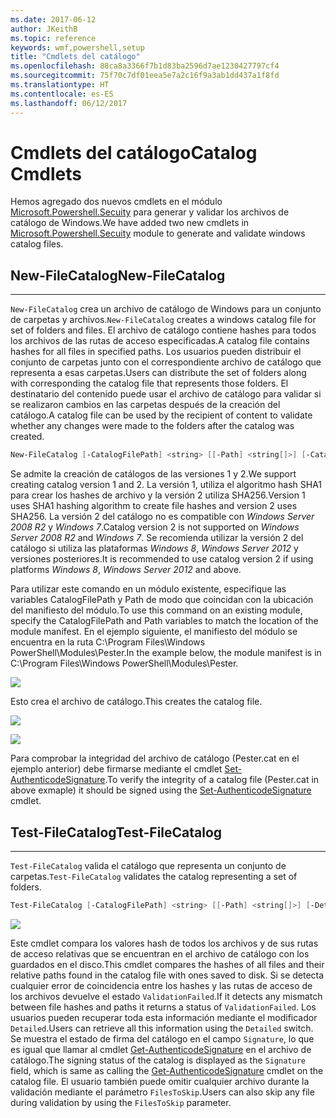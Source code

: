 ```yaml
---
ms.date: 2017-06-12
author: JKeithB
ms.topic: reference
keywords: wmf,powershell,setup
title: "Cmdlets del catálogo"
ms.openlocfilehash: 88ca8a3366f7b1d83ba2596d7ae1230427797cf4
ms.sourcegitcommit: 75f70c7df01eea5e7a2c16f9a3ab1dd437a1f8fd
ms.translationtype: HT
ms.contentlocale: es-ES
ms.lasthandoff: 06/12/2017
---
```

# <a name="catalog-cmdlets"></a><span data-ttu-id="f9f11-103">Cmdlets del catálogo</span><span class="sxs-lookup"><span data-stu-id="f9f11-103">Catalog Cmdlets</span></span>  

<span data-ttu-id="f9f11-104">Hemos agregado dos nuevos cmdlets en el módulo [Microsoft.Powershell.Secuity](https://technet.microsoft.com/en-us/library/hh847877.aspx) para generar y validar los archivos de catálogo de Windows.</span><span class="sxs-lookup"><span data-stu-id="f9f11-104">We have added two new cmdlets in [Microsoft.Powershell.Secuity](https://technet.microsoft.com/en-us/library/hh847877.aspx) module to generate and validate windows catalog files.</span></span>  

## <a name="new-filecatalog"></a><span data-ttu-id="f9f11-105">New-FileCatalog</span><span class="sxs-lookup"><span data-stu-id="f9f11-105">New-FileCatalog</span></span> 
--------------------------------

<span data-ttu-id="f9f11-106">`New-FileCatalog` crea un archivo de catálogo de Windows para un conjunto de carpetas y archivos.</span><span class="sxs-lookup"><span data-stu-id="f9f11-106">`New-FileCatalog` creates a windows catalog file for set of folders and files.</span></span> <span data-ttu-id="f9f11-107">El archivo de catálogo contiene hashes para todos los archivos de las rutas de acceso especificadas.</span><span class="sxs-lookup"><span data-stu-id="f9f11-107">A catalog file contains hashes for all files in specified paths.</span></span> <span data-ttu-id="f9f11-108">Los usuarios pueden distribuir el conjunto de carpetas junto con el correspondiente archivo de catálogo que representa a esas carpetas.</span><span class="sxs-lookup"><span data-stu-id="f9f11-108">Users can distribute the set of folders along with corresponding the catalog file that represents those folders.</span></span> <span data-ttu-id="f9f11-109">El destinatario del contenido puede usar el archivo de catálogo para validar si se realizaron cambios en las carpetas después de la creación del catálogo.</span><span class="sxs-lookup"><span data-stu-id="f9f11-109">A catalog file can be used by the recipient of content to validate whether any changes were made to the folders after the catalog was created.</span></span>    

```PowerShell
New-FileCatalog [-CatalogFilePath] <string> [[-Path] <string[]>] [-CatalogVersion <int>] [-WhatIf] [-Confirm] [<CommonParameters>]
```
<span data-ttu-id="f9f11-110">Se admite la creación de catálogos de las versiones 1 y 2.</span><span class="sxs-lookup"><span data-stu-id="f9f11-110">We support creating catalog version 1 and 2.</span></span> <span data-ttu-id="f9f11-111">La versión 1, utiliza el algoritmo hash SHA1 para crear los hashes de archivo y la versión 2 utiliza SHA256.</span><span class="sxs-lookup"><span data-stu-id="f9f11-111">Version 1 uses SHA1 hashing algorithm to create file hashes and version 2 uses SHA256.</span></span> <span data-ttu-id="f9f11-112">La versión 2 del catálogo no es compatible con *Windows Server 2008 R2* y *Windows 7*.</span><span class="sxs-lookup"><span data-stu-id="f9f11-112">Catalog version 2 is not supported on *Windows Server 2008 R2* and *Windows 7*.</span></span> <span data-ttu-id="f9f11-113">Se recomienda utilizar la versión 2 del catálogo si utiliza las plataformas *Windows 8*, *Windows Server 2012* y versiones posteriores.</span><span class="sxs-lookup"><span data-stu-id="f9f11-113">It is recommended to use catalog version 2 if using platforms *Windows 8*, *Windows Server 2012* and above.</span></span>  

<span data-ttu-id="f9f11-114">Para utilizar este comando en un módulo existente, especifique las variables CatalogFilePath y Path de modo que coincidan con la ubicación del manifiesto del módulo.</span><span class="sxs-lookup"><span data-stu-id="f9f11-114">To use this command on an existing module, specify the CatalogFilePath and Path variables to match the location of the module manifest.</span></span> <span data-ttu-id="f9f11-115">En el ejemplo siguiente, el manifiesto del módulo se encuentra en la ruta C:\Program Files\Windows PowerShell\Modules\Pester.</span><span class="sxs-lookup"><span data-stu-id="f9f11-115">In the example below, the module manifest is in C:\Program Files\Windows PowerShell\Modules\Pester.</span></span> 

![](../images/NewFileCatalog.jpg)

<span data-ttu-id="f9f11-116">Esto crea el archivo de catálogo.</span><span class="sxs-lookup"><span data-stu-id="f9f11-116">This creates the catalog file.</span></span> 

![](../images/CatalogFile1.jpg)  

![](../images/CatalogFile2.jpg) 

<span data-ttu-id="f9f11-117">Para comprobar la integridad del archivo de catálogo (Pester.cat en el ejemplo anterior) debe firmarse mediante el cmdlet [Set-AuthenticodeSignature](https://technet.microsoft.com/library/hh849819.aspx).</span><span class="sxs-lookup"><span data-stu-id="f9f11-117">To verify the integrity of a catalog file (Pester.cat in above exmaple) it should be signed using the [Set-AuthenticodeSignature](https://technet.microsoft.com/library/hh849819.aspx) cmdlet.</span></span>   


## <a name="test-filecatalog"></a><span data-ttu-id="f9f11-118">Test-FileCatalog</span><span class="sxs-lookup"><span data-stu-id="f9f11-118">Test-FileCatalog</span></span> 
--------------------------------

<span data-ttu-id="f9f11-119">`Test-FileCatalog` valida el catálogo que representa un conjunto de carpetas.</span><span class="sxs-lookup"><span data-stu-id="f9f11-119">`Test-FileCatalog` validates the catalog representing a set of folders.</span></span> 

```PowerShell
Test-FileCatalog [-CatalogFilePath] <string> [[-Path] <string[]>] [-Detailed] [-FilesToSkip <string[]>] [-WhatIf] [-Confirm] [<CommonParameters>]
```

![](../images/TestFileCatalog.jpg)

<span data-ttu-id="f9f11-120">Este cmdlet compara los valores hash de todos los archivos y de sus rutas de acceso relativas que se encuentran en el archivo de catálogo con los guardados en el disco.</span><span class="sxs-lookup"><span data-stu-id="f9f11-120">This cmdlet compares the hashes of all files and their relative paths found in the catalog file with ones saved to disk.</span></span> <span data-ttu-id="f9f11-121">Si se detecta cualquier error de coincidencia entre los hashes y las rutas de acceso de los archivos devuelve el estado `ValidationFailed`.</span><span class="sxs-lookup"><span data-stu-id="f9f11-121">If it detects any mismatch between file hashes and paths it returns a status of `ValidationFailed`.</span></span> <span data-ttu-id="f9f11-122">Los usuarios pueden recuperar toda esta información mediante el modificador `Detailed`.</span><span class="sxs-lookup"><span data-stu-id="f9f11-122">Users can retrieve all this information using the `Detailed` switch.</span></span> <span data-ttu-id="f9f11-123">Se muestra el estado de firma del catálogo en el campo `Signature`, lo que es igual que llamar al cmdlet [Get-AuthenticodeSignature](https://technet.microsoft.com/en-us/library/hh849805.aspx) en el archivo de catálogo.</span><span class="sxs-lookup"><span data-stu-id="f9f11-123">The signing status of the catalog is displayed as the `Signature` field, which is same as calling the [Get-AuthenticodeSignature](https://technet.microsoft.com/en-us/library/hh849805.aspx) cmdlet on the catalog file.</span></span> <span data-ttu-id="f9f11-124">El usuario también puede omitir cualquier archivo durante la validación mediante el parámetro `FilesToSkip`.</span><span class="sxs-lookup"><span data-stu-id="f9f11-124">Users can also skip any file during validation by using the `FilesToSkip` parameter.</span></span> 


